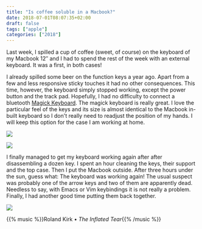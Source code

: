 ```yaml
---
title: "Is coffee soluble in a Macbook?"
date: 2018-07-01T08:07:35+02:00
draft: false
tags: ["apple"]
categories: ["2018"]
---
```


Last week, I spilled a cup of coffee (sweet, of course) on the keyboard of my Macbook 12″ and I had to spend the rest of the week with an external keyboard. It was a first, in both cases!

I already spilled some beer on the function keys a year ago. Apart from a few and less responsive sticky touches it had no other consequences. This time, however, the keyboard simply stopped working, except the power button and the track pad. Hopefully, I had no difficulty to connect a bluetooth [Magick Keyboard](https://apple.co/2IG51bj). The magick keyboard is really great. I love the particular feel of the keys and its size is almost identical to the Macbook in-built keyboard so I don't really need to readjust the position of my hands. I will keep this option for the case I am working at home.

![](/img/IMG_0224.jpg)

![](/img/IMG_0227.jpg)

I finally managed to get my keyboard working again after after disassembling a dozen key. I spent an hour cleaning the keys, their support and the top case. Then I put the Macbook outside. After three hours under the sun, guess what: The keyboard was working again! The usual suspect was probably one of the arrow keys and two of them are apparently dead. Needless to say, with Emacs or Vim keybindings it is not really a problem. Finally, I had another good time putting them back together. 

![](/img/IMG_0232.jpg)


{{% music %}}Roland Kirk • *The Inflated Tear*{{% /music %}}

